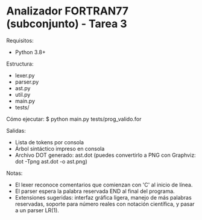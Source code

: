 # Analizador FORTRAN77 (subconjunto) - Tarea 3

Requisitos:
- Python 3.8+

Estructura:
- lexer.py
- parser.py
- ast.py
- util.py
- main.py
- tests/

Cómo ejecutar:
$ python main.py tests/prog_valido.for

Salidas:
- Lista de tokens por consola
- Árbol sintáctico impreso en consola
- Archivo DOT generado: ast.dot (puedes convertirlo a PNG con Graphviz: dot -Tpng ast.dot -o ast.png)

Notas:
- El lexer reconoce comentarios que comienzan con 'C' al inicio de línea.
- El parser espera la palabra reservada END al final del programa.
- Extensiones sugeridas: interfaz gráfica ligera, manejo de más palabras reservadas, soporte para número reales con notación científica, y pasar a un parser LR(1).